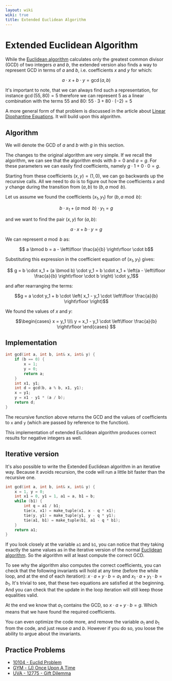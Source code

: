 ```yaml
---
layout: wiki
wiki: true
title: Extended Euclidean Algorithm
---
```


# Extended Euclidean Algorithm

While the [Euclidean algorithm](../algebra/euclid-algorithm.html) calculates only the greatest common divisor (GCD) of two integers $a$ and $b$, the extended version also finds a way to represent GCD in terms of $a$ and $b$, i.e. coefficients $x$ and $y$ for which:

$$a \cdot x + b \cdot y = \gcd(a, b)$$

It's important to note, that we can always find such a representation, for instance $\gcd(55, 80) = 5$ therefore we can represent $5$ as a linear combination with the terms $55$ and $80$: $55 \cdot 3 + 80 \cdot (-2) = 5$ 

A more general form of that problem is discussed in the article about [Linear Diophantine Equations](algebra/linear-diophantine-equation.html).
It will build upon this algorithm.

## Algorithm

We will denote the GCD of $a$ and $b$ with $g$ in this section.

The changes to the original algorithm are very simple.
If we recall the algorithm, we can see that the algorithm ends with $b = 0$ and $a = g$.
For these parameters we can easily find coefficients, namely $g \cdot 1 + 0 \cdot 0 = g$.

Starting from these coefficients $(x, y) = (1, 0)$, we can go backwards up the recursive calls.
All we need to do is to figure out how the coefficients $x$ and $y$ change during the transition from $(a, b)$ to $(b, a \bmod b)$.

Let us assume we found the coefficients $(x_1, y_1)$ for $(b, a \bmod b)$:

$$b \cdot x_1 + (a \bmod b) \cdot y_1 = g$$

and we want to find the pair $(x, y)$ for $(a, b)$:

$$ a \cdot x + b \cdot y = g$$

We can represent $a \bmod b$ as:

$$ a \bmod b = a - \left\lfloor \frac{a}{b} \right\rfloor \cdot b$$

Substituting this expression in the coefficient equation of $(x_1, y_1)$ gives:

$$ g = b \cdot x_1 + (a \bmod b) \cdot y_1 = b \cdot x_1 + \left(a - \left\lfloor \frac{a}{b} \right\rfloor \cdot b \right) \cdot y_1$$

and after rearranging the terms:

$$g = a \cdot y_1 + b \cdot \left( x_1 - y_1 \cdot \left\lfloor \frac{a}{b} \right\rfloor \right)$$

We found the values of $x$ and $y$:

$$\begin{cases}
x = y_1 \\\\
y = x_1 - y_1 \cdot \left\lfloor \frac{a}{b} \right\rfloor
\end{cases} $$

## Implementation

```cpp extended_gcd
int gcd(int a, int b, int& x, int& y) {
    if (b == 0) {
        x = 1;
        y = 0;
        return a;
    }
    int x1, y1;
    int d = gcd(b, a % b, x1, y1);
    x = y1;
    y = x1 - y1 * (a / b);
    return d;
}
```

The recursive function above returns the GCD and the values of coefficients to `x` and `y` (which are passed by reference to the function).

This implementation of extended Euclidean algorithm produces correct results for negative integers as well.

## Iterative version

It's also possible to write the Extended Euclidean algorithm in an iterative way.
Because it avoids recursion, the code will run a little bit faster than the recursive one.

```cpp extended_gcd_iter
int gcd(int a, int b, int& x, int& y) {
    x = 1, y = 0;
    int x1 = 0, y1 = 1, a1 = a, b1 = b;
    while (b1) {
        int q = a1 / b1;
        tie(x, x1) = make_tuple(x1, x - q * x1);
        tie(y, y1) = make_tuple(y1, y - q * y1);
        tie(a1, b1) = make_tuple(b1, a1 - q * b1);
    }
    return a1;
}
```

If you look closely at the variable `a1` and `b1`, you can notice that they taking exactly the same values as in the iterative version of the normal [Euclidean algorithm](algebra/euclid-algorithm.html). So the algorithm will at least compute the correct GCD.

To see why the algorithm also computes the correct coefficients, you can check that the following invariants will hold at any time (before the while loop, and at the end of each iteration): $x \cdot a + y \cdot b = a_1$ and $x_1 \cdot a + y_1 \cdot b = b_1$.
It's trivial to see, that these two equations are satisfied at the beginning.
And you can check that the update in the loop iteration will still keep those equalities valid.

At the end we know that $a_1$ contains the GCD, so $x \cdot a + y \cdot b = g$.
Which means that we have found the required coefficients.

You can even optimize the code more, and remove the variable $a_1$ and $b_1$ from the code, and just reuse $a$ and $b$.
However if you do so, you loose the ability to argue about the invariants.

## Practice Problems

* [10104 - Euclid Problem](https://uva.onlinejudge.org/index.php?option=com_onlinejudge&Itemid=8&page=show_problem&problem=1045)
* [GYM - (J) Once Upon A Time](http://codeforces.com/gym/100963)
* [UVA - 12775 - Gift Dilemma](https://uva.onlinejudge.org/index.php?option=com_onlinejudge&Itemid=8&page=show_problem&problem=4628)

